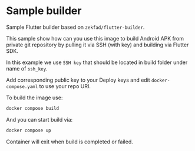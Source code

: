 # Sample builder

Sample Flutter builder based on `zekfad/flutter-builder`.

This sample show how can you use this image to build Android APK from private
git repository by pulling it via SSH (with key) and building via Flutter SDK.

In this example we use `SSH key` that should be located in build folder
under name of `ssh_key`.

Add corresponding public key to your Deploy keys and edit `docker-compose.yaml`
to use your repo URI.

To build the image use:

```sh
docker compose build
```

And you can start build via:
```sh
docker compose up
```

Container will exit when build is completed or failed.
